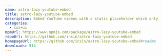 ```yaml
---
name: astro-lazy-youtube-embed
title: astro-lazy-youtube-embed
description: Embed YouTube videos with a static placeholder which only embeds when you click
categories:
  - css+ui
npmUrl: https://www.npmjs.com/package/astro-lazy-youtube-embed
repoUrl: https://github.com/insin/astro-lazy-youtube-embed
homepageUrl: https://github.com/insin/astro-lazy-youtube-embed#readme
downloads: 514
---
```

